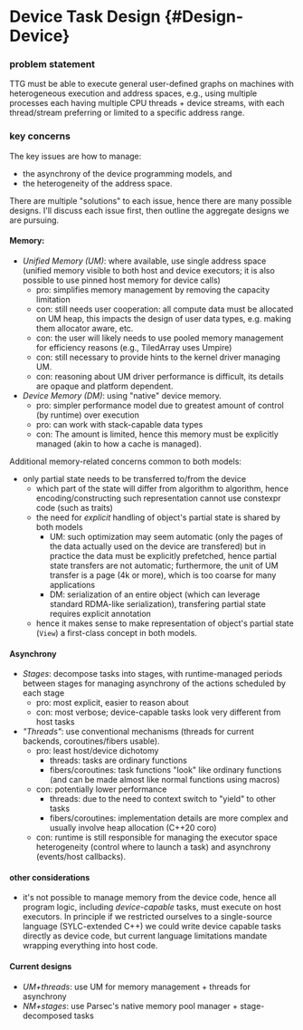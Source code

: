 # Device Task Design {#Design-Device}

### problem statement
TTG must be able to execute general user-defined graphs on machines with heterogeneous execution and address spaces, e.g., using multiple processes each having multiple CPU threads + device streams, with each thread/stream preferring or limited to a specific address range.

### key concerns
The key issues are how to manage:
- the asynchrony of the device programming models, and
- the heterogeneity of the address space.

There are multiple "solutions" to each issue, hence there are many possible designs. I'll discuss each issue first, then outline the aggregate designs we are pursuing.

#### Memory:
- *Unified Memory (UM)*: where available, use single address space (unified memory visible to both host and device executors; it is also possible to use pinned host memory for device calls)
    - pro: simplifies memory management by removing the capacity limitation
    - con: still needs user cooperation: all compute data must be allocated on UM heap, this impacts the design of
      user data types, e.g. making them allocator aware, etc.
    - con: the user will likely needs to use pooled memory management for efficiency reasons (e.g., TiledArray uses Umpire)
    - con: still necessary to provide hints to the kernel driver managing UM.
    - con: reasoning about UM driver performance is difficult, its details are opaque and platform dependent.
- *Device Memory (DM)*: using "native" device memory.
    - pro: simpler performance model due to greatest amount of control (by runtime) over execution
    - pro: can work with stack-capable data types
    - con: The amount is limited, hence this memory must be explicitly managed (akin to how a cache is managed).

Additional memory-related concerns common to both models:
- only partial state needs to be transferred to/from the device
    - which part of the state will differ from algorithm to algorithm, hence encoding/constructing such representation cannot use constexpr code (such as traits)
    - the need for _explicit_ handling of object's partial state is shared by both models
        - UM: such optimization may seem automatic (only the pages of the data actually used on the device are transfered) but in practice the data must be explicitly prefetched, hence partial state transfers are not automatic; furthermore, the unit of UM transfer is a page (4k or more), which is too coarse for many applications
        - DM: serialization of an entire object (which can leverage standard RDMA-like serialization), transfering partial state requires explicit annotation 
    - hence it makes sense to make representation of object's partial state (`View`) a first-class concept in both models.

#### Asynchrony
- *Stages*: decompose tasks into stages, with runtime-managed periods between stages for managing asynchrony of the actions scheduled by each stage
    - pro: most explicit, easier to reason about
    - con: most verbose; device-capable tasks look very different from host tasks
- *"Threads"*: use conventional mechanisms (threads for current backends, coroutines/fibers usable).
    - pro: least host/device dichotomy
        - threads: tasks are ordinary functions
        - fibers/coroutines: task functions "look" like ordinary functions (and can be made almost like normal functions using macros)
    - con: potentially lower performance
        - threads: due to the need to context switch to "yield" to other tasks
        - fibers/coroutines: implementation details are more complex and usually involve heap allocation (C++20 coro)
    - con: runtime is still responsible for managing the executor space heterogeneity (control where to launch a task) and asynchrony (events/host callbacks).

#### other considerations

- it's not possible to manage memory from the device code, hence all program logic, including _device-capable_ tasks, must execute on host executors. In principle if we restricted ourselves to a single-source language (SYLC-extended C++) we could write device capable tasks directly as device code, but current language limitations mandate wrapping everything into host code.

#### Current designs
- *UM+threads*: use UM for memory management + threads for asynchrony
- *NM+stages*: use Parsec's native memory pool manager + stage-decomposed tasks
